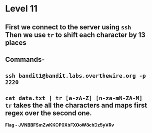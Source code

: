 # Level 11
First we connect to the server using `ssh`<br/>
Then we use `tr` to shift each character by 13 places
---
Commands-
---
`ssh bandit1@bandit.labs.overthewire.org -p 2220`
---
`cat data.txt | tr [a-zA-Z] [n-za-mN-ZA-M]`<br/>
`tr` takes the all the characters and maps first regex over the second one.
---
**Flag - JVNBBFSmZwKKOP0XbFXOoW8chDz5yVRv**